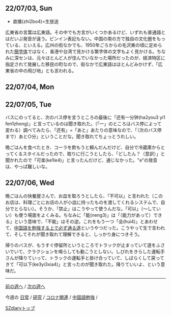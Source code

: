 ## 22/07/03, Sun

- 直播(zhi2bo4)=生放送

広東省の言葉は広東語。その中でも方言がいくつかあるけど、いずれも普通語とはだいぶ発音が違う。ピンイン表記もない。中国の南の方で独自の文化圏をもっている、といえる。広州の街なかでも、1950年ごろからの毛沢東の頃に定められた[簡字体](https://ja.wikipedia.org/wiki/%E7%B0%A1%E4%BD%93%E5%AD%97)ではなく、香港や台湾で見かける繁字体の文字もよく見かける。ちなみに深センは、元々ほとんど人が住んでいなかった場所だったのが、経済特区に指定されて発展した移民の町なので、街なかで広東語はほとんどみかけず、「広東省の中の飛び地」とも言われる。


## 22/07/04, Mon


## 22/07/05, Tue

バスにのってると、次のバス停を言うところの最後に「还有一分钟(ha2you3 yi1 fen1zhong)」と言っているのは聞き取れた。（「一」のところはバス停によって変わる）調べてみたら、「还有」=「あと」あたりの意味なので、「（次のバス停まで）あと○分」ということだな。聞き取れてちょっとうれしい。

晩ごはんを食べたとき、コーラを飲もうと頼んだんだけど、自分で冷蔵庫からとってくるスタイルだったので、取りに行こうとしたら、「どしたん？（意訳）」と聞かれたので「可楽(ke1le4)」と言ったんだけど、通じなかった。"e"の発音は、やっぱ難しいな。


## 22/07/06, Wed

晩ごはんの快餐屋さんで、お皿を取ろうとしたら、「不可以」と言われた（このお店は、料理ごとにお店の人が小皿に持ったものを渡してくれるシステムで、自分でとらない）。そうか、「禁止」はこうやって使うんだな。「可以」（〜していい）も使う場面をよくみる。ちなみに「能(neng3)」は「（能力があって）できる」という意味で、「不能」はその逆。これをもう一つ「会(hui4)」とあわせて、[中国語を勉強する上で必ず通る道](https://oshiete.goo.ne.jp/qa/2355991.html)というやつだった。こうやって生で言われて、そしてそれが聞き取れて理解できると、しっかり身につきそう。

帰りのバスが、もうすぐ停留所というところでトラックが止まっていて道をふさいでいて、クラクションを鳴らしても動こうとしない。しびれをきらした運転手さんが降りていって、トラックの運転手と掛け合っていて、しばらくして戻ってきて「可以下(ke3yi3xia4)」と言ったのが聞き取れた。降りていいよ、という意味だ。


***

[前の週へ](2206-4.md) /
[次の週へ](2207-2.md)

今週の
[日常](../diary/2207-1.md) /
[研究](../research/2207-1.md) /
[コロナ関連](../covid19/2207-1.md) / 
[中国語勉強](../chinese/2207-1.md) / 

[SZdiaryトップ](../../README.md)
